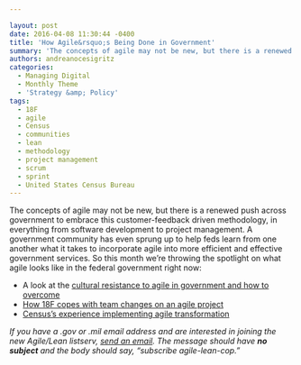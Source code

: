 ```yaml
---

layout: post
date: 2016-04-08 11:30:44 -0400
title: 'How Agile&rsquo;s Being Done in Government'
summary: 'The concepts of agile may not be new, but there is a renewed push across government to embrace this customer-feedback driven methodology, in everything from software development to project management. A government community has even sprung up to help feds learn from one another what it takes to incorporate agile into more efficient and effective'
authors: andreanocesigritz
categories:
  - Managing Digital
  - Monthly Theme
  - 'Strategy &amp; Policy'
tags:
  - 18F
  - agile
  - Census
  - communities
  - lean
  - methodology
  - project management
  - scrum
  - sprint
  - United States Census Bureau
---
```


The concepts of agile may not be new, but there is a renewed push across government to embrace this customer-feedback driven methodology, in everything from software development to project management. A government community has even sprung up to help feds learn from one another what it takes to incorporate agile into more efficient and effective government services. So this month we’re throwing the spotlight on what agile looks like in the federal government right now:

  * A look at the [cultural resistance to agile in government and how to overcome](https://www.WHATEVER/2016/04/22/recap-how-to-overcome-cultural-resistance-to-agile-in-government/)
  * [How 18F copes with team changes on an agile project](https://www.WHATEVER/2016/04/19/the-teams-they-are-a-changin/)
  * [Census’s experience implementing agile transformation](https://www.WHATEVER/2016/04/28/agile-transformation-at-census/)

_If you have a .gov or .mil email address and are interested in joining the new Agile/Lean listserv, [send an email](mailto:listserv@listserv.gsa.gov). The message should have **no subject** and the body should say, &#8220;subscribe agile-lean-cop.&#8221;_